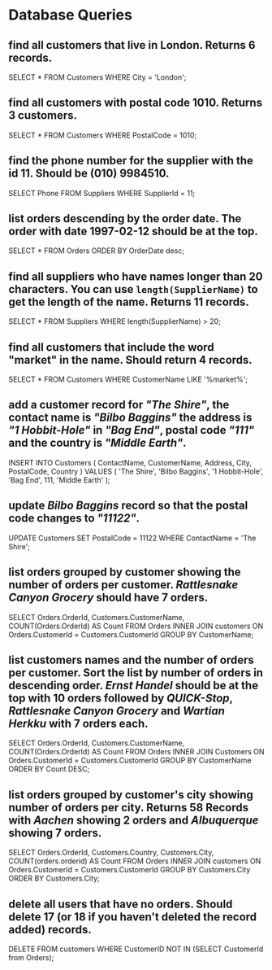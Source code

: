 # Database Queries

## find all customers that live in London. Returns 6 records.
SELECT *
FROM Customers
WHERE City = 'London';

## find all customers with postal code 1010. Returns 3 customers.
SELECT * 
FROM Customers
WHERE PostalCode = 1010;

## find the phone number for the supplier with the id 11. Should be (010) 9984510.
SELECT Phone 
FROM Suppliers
WHERE SupplierId = 11;

## list orders descending by the order date. The order with date 1997-02-12 should be at the top.
SELECT *
FROM Orders
ORDER BY OrderDate desc;

## find all suppliers who have names longer than 20 characters. You can use `length(SupplierName)` to get the length of the name. Returns 11 records.
SELECT *
FROM Suppliers
WHERE length(SupplierName) > 20;

## find all customers that include the word "market" in the name. Should return 4 records.
SELECT *
FROM Customers
WHERE CustomerName
LIKE '%market%';

## add a customer record for _"The Shire"_, the contact name is _"Bilbo Baggins"_ the address is _"1 Hobbit-Hole"_ in _"Bag End"_, postal code _"111"_ and the country is _"Middle Earth"_.
INSERT INTO Customers (
    ContactName,
    CustomerName, 
    Address, 
    City, 
    PostalCode, 
    Country
    ) 
VALUES (
    'The Shire',
    'Bilbo Baggins',
    '1 Hobbit-Hole',
    'Bag End',
    111,
    'Middle Earth'
    );

## update _Bilbo Baggins_ record so that the postal code changes to _"11122"_.
UPDATE Customers
SET PostalCode = 11122
WHERE ContactName = 'The Shire';

## list orders grouped by customer showing the number of orders per customer. _Rattlesnake Canyon Grocery_ should have 7 orders.
SELECT 
    Orders.OrderId, 
    Customers.CustomerName, 
    COUNT(Orders.OrderId) AS Count
FROM Orders 
    INNER JOIN customers 
    ON Orders.CustomerId = Customers.CustomerId 
GROUP BY CustomerName;

## list customers names and the number of orders per customer. Sort the list by number of orders in descending order. _Ernst Handel_ should be at the top with 10 orders followed by _QUICK-Stop_, _Rattlesnake Canyon Grocery_ and _Wartian Herkku_ with 7 orders each.
SELECT 
    Orders.OrderId, 
    Customers.CustomerName, 
    COUNT(Orders.OrderId) AS Count
FROM Orders 
    INNER JOIN Customers 
    ON Orders.CustomerId = Customers.CustomerId 
GROUP BY CustomerName
ORDER BY Count DESC;

## list orders grouped by customer's city showing number of orders per city. Returns 58 Records with _Aachen_ showing 2 orders and _Albuquerque_ showing 7 orders.
SELECT 
	Orders.OrderId, 
    Customers.Country, 
    Customers.City,
    COUNT(orders.orderid) AS Count
FROM Orders 
	INNER JOIN customers 
    ON Orders.CustomerId = Customers.CustomerId 
GROUP BY Customers.City
ORDER BY Customers.City;

## delete all users that have no orders. Should delete 17 (or 18 if you haven't deleted the record added) records.
DELETE FROM customers 
WHERE CustomerID 
NOT IN (SELECT CustomerId from Orders);
